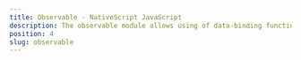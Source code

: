 ```yaml
---
title: Observable - NativeScript JavaScript
description: The observable module allows using of data-binding functionality for NativeScript UI   controls. The article covers some of the base cases of using data-binding such as two-way binding, MPlain Object Binding, Parent Binding, MVVM Pattern in NativeScript
position: 4
slug: observable
---
```

